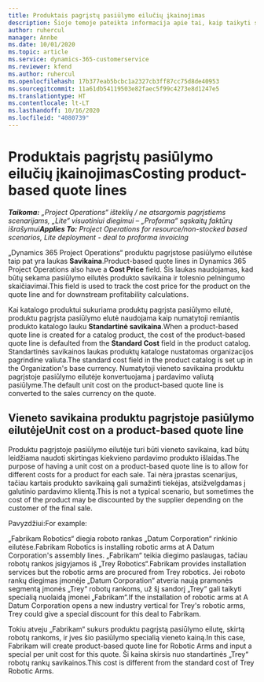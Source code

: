```yaml
---
title: Produktais pagrįstų pasiūlymo eilučių įkainojimas
description: Šioje temoje pateikta informacija apie tai, kaip taikyti savikainą produktu pagrįstai pasiūlymo eilutei.
author: ruhercul
manager: Annbe
ms.date: 10/01/2020
ms.topic: article
ms.service: dynamics-365-customerservice
ms.reviewer: kfend
ms.author: ruhercul
ms.openlocfilehash: 17b377eab5bcbc1a2327cb3ff87cc75d8de40953
ms.sourcegitcommit: 11a61db54119503e82faec5f99c4273e8d1247e5
ms.translationtype: HT
ms.contentlocale: lt-LT
ms.lasthandoff: 10/16/2020
ms.locfileid: "4080739"
---
```

# <a name="costing-product-based-quote-lines"></a><span data-ttu-id="31b28-103">Produktais pagrįstų pasiūlymo eilučių įkainojimas</span><span class="sxs-lookup"><span data-stu-id="31b28-103">Costing product-based quote lines</span></span>

<span data-ttu-id="31b28-104">_**Taikoma:** „Project Operations“ išteklių / ne atsargomis pagrįstiems scenarijams, „Lite“ visuotiniui diegimui – „Proforma“ sąskaitų faktūrų išrašymui_</span><span class="sxs-lookup"><span data-stu-id="31b28-104">_**Applies To:** Project Operations for resource/non-stocked based scenarios, Lite deployment - deal to proforma invoicing_</span></span>


<span data-ttu-id="31b28-105">„Dynamics 365 Project Operations“ produktu pagrįstose pasiūlymo eilutėse taip pat yra laukas **Savikaina**.</span><span class="sxs-lookup"><span data-stu-id="31b28-105">Product-based quote lines in Dynamics 365 Project Operations also have a **Cost Price** field.</span></span> <span data-ttu-id="31b28-106">Šis laukas naudojamas, kad būtų sekama pasiūlymo eilutės produkto savikaina ir tolesnio pelningumo skaičiavimai.</span><span class="sxs-lookup"><span data-stu-id="31b28-106">This field is used to track the cost price for the product on the quote line and for downstream profitability calculations.</span></span>

<span data-ttu-id="31b28-107">Kai katalogo produktui sukuriama produktų pagrįsta pasiūlymo eilutė, produktu pagrįsta pasiūlymo elutė naudojama kaip numatytoji remiantis produkto katalogo lauku **Standartinė savikaina**.</span><span class="sxs-lookup"><span data-stu-id="31b28-107">When a product-based quote line is created for a catalog product, the cost of the product-based quote line is defaulted from the **Standard Cost** field in the product catalog.</span></span> <span data-ttu-id="31b28-108">Standartinės savikainos laukas produktų kataloge nustatomas organizacijos pagrindine valiuta.</span><span class="sxs-lookup"><span data-stu-id="31b28-108">The standard cost field in the product catalog is set up in the Organization's base currency.</span></span> <span data-ttu-id="31b28-109">Numatytoji vieneto savikaina produktu pagrįstoje pasiūlymo eilutėje konvertuojama į pardavimo valiutą pasiūlyme.</span><span class="sxs-lookup"><span data-stu-id="31b28-109">The default unit cost on the product-based quote line is converted to the sales currency on the quote.</span></span>

## <a name="unit-cost-on-a-product-based-quote-line"></a><span data-ttu-id="31b28-110">Vieneto savikaina produktu pagrįstoje pasiūlymo eilutėje</span><span class="sxs-lookup"><span data-stu-id="31b28-110">Unit cost on a product-based quote line</span></span>

<span data-ttu-id="31b28-111">Produktu pagrįstoje pasiūlymo eilutėje turi būti vieneto savikaina, kad būtų leidžiama naudoti skirtingas kiekvieno pardavimo produkto išlaidas.</span><span class="sxs-lookup"><span data-stu-id="31b28-111">The purpose of having a unit cost on a product-based quote line is to allow for different costs for a product for each sale.</span></span> <span data-ttu-id="31b28-112">Tai nėra įprastas scenarijus, tačiau kartais produkto savikainą gali sumažinti tiekėjas, atsižvelgdamas į galutinio pardavimo klientą.</span><span class="sxs-lookup"><span data-stu-id="31b28-112">This is not a typical scenario, but sometimes the cost of the product may be discounted by the supplier depending on the customer of the final sale.</span></span>

<span data-ttu-id="31b28-113">Pavyzdžiui:</span><span class="sxs-lookup"><span data-stu-id="31b28-113">For example:</span></span>

<span data-ttu-id="31b28-114">„Fabrikam Robotics“ diegia roboto rankas „Datum Corporation“ rinkinio eilutėse.</span><span class="sxs-lookup"><span data-stu-id="31b28-114">Fabrikam Robotics is installing robotic arms at A Datum Corporation's assembly lines.</span></span> <span data-ttu-id="31b28-115">„Fabrikam“ teikia diegimo paslaugas, tačiau robotų rankos įsigyjamos iš „Trey Robotics“.</span><span class="sxs-lookup"><span data-stu-id="31b28-115">Fabrikam provides installation services but the robotic arms are procured from Trey robotics.</span></span> <span data-ttu-id="31b28-116">Jei roboto rankų diegimas įmonėje „Datum Corporation“ atveria naują pramonės segmentą įmonės „Trey“ robotų rankoms, už šį sandorį „Trey“ gali taikyti specialią nuolaidą įmonei „Fabrikam“.</span><span class="sxs-lookup"><span data-stu-id="31b28-116">If the installation of robotic arms at A Datum Corporation opens a new industry vertical for Trey's robotic arms, Trey could give a special discount for this deal to Fabrikam.</span></span>

<span data-ttu-id="31b28-117">Tokiu atveju „Fabrikam“ sukurs produktu pagrįstą pasiūlymo eilutę, skirtą robotų rankoms, ir įves šio pasiūlymo specialią vieneto kainą.</span><span class="sxs-lookup"><span data-stu-id="31b28-117">In this case, Fabrikam will create product-based quote line for Robotic Arms and input a special per unit cost for this quote.</span></span> <span data-ttu-id="31b28-118">Ši kaina skirsis nuo standartinės „Trey“ robotų rankų savikainos.</span><span class="sxs-lookup"><span data-stu-id="31b28-118">This cost is different from the standard cost of Trey Robotic Arms.</span></span>
